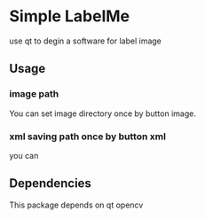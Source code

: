 # Simple LabelMe
use qt to degin a  software for label image

## Usage

### image path

You can set image directory once by button image.

### xml saving path once by button xml

you can 

## Dependencies
This package depends on qt opencv


